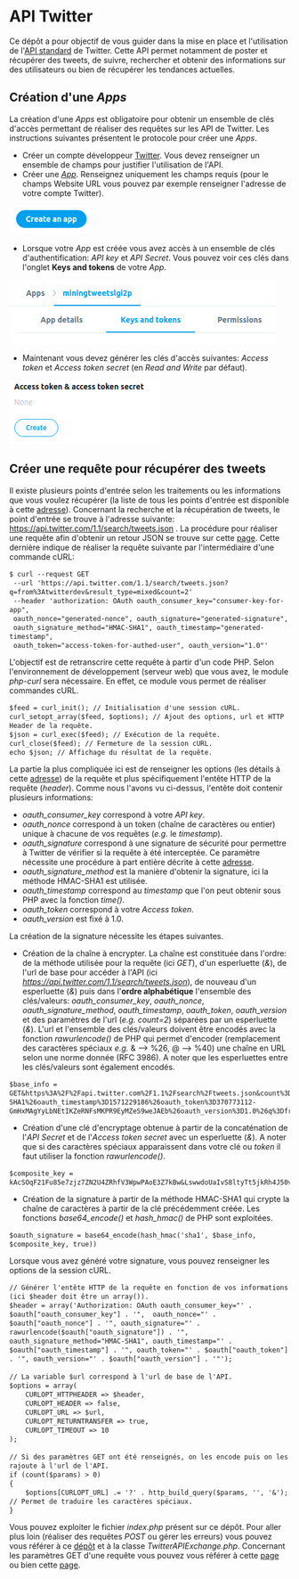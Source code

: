 # API Twitter

Ce dépôt a pour objectif de vous guider dans la mise en place et l'utilisation de l'[API standard](https://developer.twitter.com/en/docs/basics/getting-started) de Twitter. Cette API permet notamment de poster et récupérer des tweets, de suivre, rechercher et obtenir des informations sur des utilisateurs ou bien de récupérer les tendances actuelles.

## Création d'une *Apps*

La création d'une *Apps* est obligatoire pour obtenir un ensemble de clés d'accès permettant de réaliser des requêtes sur les API de Twitter. Les instructions suivantes présentent le protocole pour créer une *Apps*.

* Créer un compte développeur [Twitter](https://developer.twitter.com/). Vous devez renseigner un ensemble de champs pour justifier l'utilisation de l'API.
* Créer une [*App*](https://developer.twitter.com/en/apps). Renseignez uniquement les champs requis (pour le champs Website URL vous pouvez par exemple renseigner l'adresse de votre compte Twitter).

![Application](images/create-app.png "Créer une application.")

* Lorsque votre *App* est créée vous avez accès à un ensemble de clés d'authentification: *API key* et  *API Secret*. Vous pouvez voir ces clés dans l'onglet **Keys and tokens** de votre *App*.

![Keys and tokens](images/keys-tokens.png "Clés et tokens.")

* Maintenant vous devez générer les clés d'accès suivantes: *Access token* et *Access token secret* (en *Read and Write* par défaut).

![Access token](images/access-token.png "Générer les clés d'accès.")

## Créer une requête pour récupérer des tweets

Il existe plusieurs points d'entrée selon les traitements ou les informations que vous voulez récupérer  (la liste de tous les points d'entrée est disponible à cette [adresse](https://developer.twitter.com/en/docs)). Concernant la recherche et la récupération de tweets, le point d'entrée se trouve à l'adresse suivante: https://api.twitter.com/1.1/search/tweets.json . La procédure pour réaliser une requête afin d'obtenir un retour JSON se trouve sur cette [page](https://developer.twitter.com/en/docs/tweets/search/api-reference/get-search-tweets). Cette dernière indique de réaliser la requête suivante par l'intermédiaire d'une commande cURL:

```
$ curl --request GET
 --url 'https://api.twitter.com/1.1/search/tweets.json?q=from%3Atwitterdev&result_type=mixed&count=2'
 --header 'authorization: OAuth oauth_consumer_key="consumer-key-for-app",
 oauth_nonce="generated-nonce", oauth_signature="generated-signature",
 oauth_signature_method="HMAC-SHA1", oauth_timestamp="generated-timestamp",
 oauth_token="access-token-for-authed-user", oauth_version="1.0"'
```

L'objectif est de retranscrire cette requête à partir d'un code PHP. Selon l'environnement de développement (serveur web) que vous avez, le module *php-curl* sera nécessaire. En effet, ce module vous permet de réaliser commandes cURL.

```
$feed = curl_init(); // Initialisation d'une session cURL.
curl_setopt_array($feed, $options); // Ajout des options, url et HTTP Header de la requête.
$json = curl_exec($feed); // Exécution de la requête.
curl_close($feed); // Fermeture de la session cURL.
echo $json; // Affichage du résultat de la requête.
```

La partie la plus compliquée ici est de renseigner les options (les détails à cette [adresse](https://developer.twitter.com/en/docs/basics/authentication/guides/authorizing-a-request)) de la requête et plus spécifiquement l'entête HTTP de la requête (*header*). Comme nous l'avons vu ci-dessus, l'entête doit contenir plusieurs informations:
* *oauth_consumer_key* correspond à votre *API key*.
* *oauth_nonce* correspond à un token (chaîne de caractères ou entier) unique à chacune de vos requêtes (*e.g.* le *timestamp*).
* *oauth_signature* correspond à une signature de sécurité pour permettre à Twitter de vérifier si la requête à été interceptée. Ce paramètre nécessite une procédure à part entière décrite à cette [adresse](https://developer.twitter.com/en/docs/basics/authentication/guides/creating-a-signature).
* *oauth_signature_method* est la manière d'obtenir la signature, ici la méthode HMAC-SHA1 est utilisée.
* *oauth_timestamp* correspond au *timestamp* que l'on peut obtenir sous PHP avec la fonction *time()*.
* *oauth_token* correspond à votre *Access token*.
* *oauth_version* est fixé à 1.0.

La création de la signature nécessite les étapes suivantes.

* Création de la chaîne à encrypter. La chaîne est constituée dans l'ordre: de la méthode utilisée pour la requête (ici *GET*), d'un esperluette (*&*), de l'url de base pour accéder à l'API (ici *https://api.twitter.com/1.1/search/tweets.json*), de nouveau d'un esperluette (*&*) puis dans l'**ordre alphabétique** l'ensemble des clés/valeurs: *oauth_consumer_key*, *oauth_nonce*, *oauth_signature_method*, *oauth_timestamp*, *oauth_token*, *oauth_version* et des paramètres de l'url (*e.g. count=2*) séparées par un esperluette (*&*). L'url et l'ensemble des clés/valeurs doivent être encodés avec la fonction *rawurlencode()* de PHP qui permet d'encoder (remplacement des caractères spéciaux *e.g.* & --> %26, @ --> %40) une chaîne en URL selon une norme donnée (RFC 3986). A noter que les esperluettes entre les clés/valeurs sont également encodés.

```
$base_info =
GET&https%3A%2F%2Fapi.twitter.com%2F1.1%2Fsearch%2Ftweets.json&count%3D2%26oauth_consumer_key%3Dxvz1evFS4wEEPTGEFPHBog%26oauth_nonce%3D1571229186%26oauth_signature_method%3DHMAC-SHA1%26oauth_timestamp%3D1571229186%26oauth_token%3D370773112-GmHxMAgYyLbNEtIKZeRNFsMKPR9EyMZeS9weJAEb%26oauth_version%3D1.0%26q%3Dfrom%253A%2540xSqueeZie
```

* Création d'une clé d'encryptage obtenue à partir de la concaténation de l'*API Secret* et de l'*Access token secret* avec un esperluette (*&*). A noter que si des caractères spéciaux apparaissent dans votre clé ou *token* il faut utiliser la fonction *rawurlencode()*.

```
$composite_key =
kAcSOqF21Fu85e7zjz7ZN2U4ZRhfV3WpwPAoE3Z7kBw&LswwdoUaIvS8ltyTt5jkRh4J50vUPVVHtR2YPi5kE
```

* Création de la signature à partir de la méthode HMAC-SHA1 qui crypte la chaîne de caractères à partir de la clé précédemment créée. Les fonctions *base64_encode()* et *hash_hmac()* de PHP sont exploitées.

```
$oauth_signature = base64_encode(hash_hmac('sha1', $base_info, $composite_key, true))
```

Lorsque vous avez généré votre signature, vous pouvez renseigner les options de la session cURL.

```
// Générer l'entête HTTP de la requête en fonction de vos informations (ici $header doit être un array()).
$header = array('Authorization: OAuth oauth_consumer_key="' . $oauth["oauth_consumer_key"] . '",  oauth_nonce="' . $oauth["oauth_nonce"] . '", oauth_signature="' . rawurlencode($oauth["oauth_signature"]) . '",  oauth_signature_method="HMAC-SHA1", oauth_timestamp="' . $oauth["oauth_timestamp"] . '", oauth_token="' . $oauth["oauth_token"] . '", oauth_version="' . $oauth["oauth_version"] . '"');

// La variable $url correspond à l'url de base de l'API.
$options = array(
    CURLOPT_HTTPHEADER => $header,
    CURLOPT_HEADER => false,
    CURLOPT_URL => $url,
    CURLOPT_RETURNTRANSFER => true,
    CURLOPT_TIMEOUT => 10
);

// Si des paramètres GET ont été renseignés, on les encode puis on les rajoute à l'url de l'API.
if (count($params) > 0)
{
    $options[CURLOPT_URL] .= '?' . http_build_query($params, '', '&'); // Permet de traduire les caractères spéciaux.
}
```

Vous pouvez exploiter le fichier *index.php* présent sur ce dépôt. Pour aller plus loin (réaliser des requêtes *POST* ou gérer les erreurs) vous pouvez vous référer à ce [dépôt](https://github.com/J7mbo/twitter-api-php) et à la classe *TwitterAPIExchange.php*. Concernant les paramètres GET d'une requête vous pouvez vous référer à cette [page](https://developer.twitter.com/en/docs/tweets/search/api-reference/get-search-tweets) ou bien cette [page](https://developer.twitter.com/en/docs/tweets/search/guides/standard-operators).





